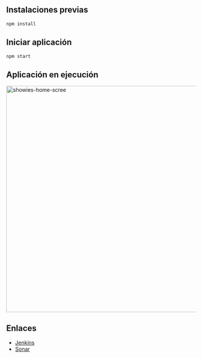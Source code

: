## Instalaciones previas
`npm install`

## Iniciar aplicación
`npm start`

## Aplicación en ejecución
<img width="600" alt="showies-home-scree" src="https://github.com/isis3710-uniandes/ISIS3710_202320_S2_E01_Front/assets/69609680/23bd760f-f0ae-47bc-b034-e9c142d89b7f">

## Enlaces
- [Jenkins](http://157.253.238.75:8080/jenkins-isis2603/)
- [Sonar](http://157.253.238.75:8080/sonar-isis2603/)
